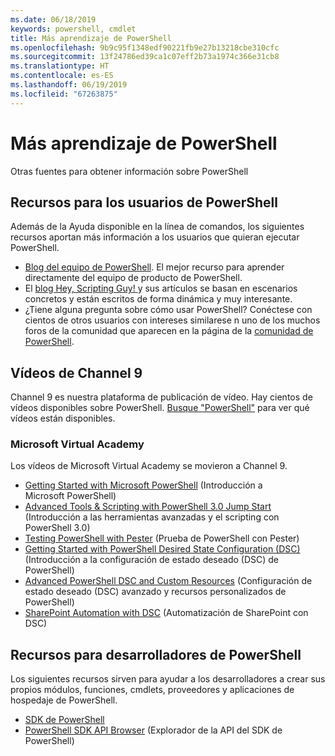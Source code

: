 ```yaml
---
ms.date: 06/18/2019
keywords: powershell, cmdlet
title: Más aprendizaje de PowerShell
ms.openlocfilehash: 9b9c95f1348edf90221fb9e27b13218cbe310cfc
ms.sourcegitcommit: 13f24786ed39ca1c07eff2b73a1974c366e31cb8
ms.translationtype: HT
ms.contentlocale: es-ES
ms.lasthandoff: 06/19/2019
ms.locfileid: "67263875"
---
```

# <a name="more-powershell-learning"></a>Más aprendizaje de PowerShell

Otras fuentes para obtener información sobre PowerShell

## <a name="resources-for-powershell-users"></a>Recursos para los usuarios de PowerShell

Además de la Ayuda disponible en la línea de comandos, los siguientes recursos aportan más información a los usuarios que quieran ejecutar PowerShell.

- [Blog del equipo de PowerShell](https://devblogs.microsoft.com/powershell/). El mejor recurso para aprender directamente del equipo de producto de PowerShell.
- El [blog Hey, Scripting Guy! ](https://devblogs.microsoft.com/scripting/) y sus artículos se basan en escenarios concretos y están escritos de forma dinámica y muy interesante.
- ¿Tiene alguna pregunta sobre cómo usar PowerShell? Conéctese con cientos de otros usuarios con intereses similarese n uno de los muchos foros de la comunidad que aparecen en la página de la [comunidad de PowerShell](/powershell/#pivot=main&panel=community).

## <a name="channel-9-videos"></a>Vídeos de Channel 9

Channel 9 es nuestra plataforma de publicación de vídeo. Hay cientos de vídeos disponibles sobre PowerShell. [Busque "PowerShell"](https://channel9.msdn.com/Search?term=PowerShell&sortBy=top-rated) para ver qué vídeos están disponibles.

### <a name="microsoft-virtual-academy"></a>Microsoft Virtual Academy

Los vídeos de Microsoft Virtual Academy se movieron a Channel 9.

- [Getting Started with Microsoft PowerShell](https://channel9.msdn.com/Series/Getting-Started-with-Microsoft-PowerShell) (Introducción a Microsoft PowerShell)
- [Advanced Tools & Scripting with PowerShell 3.0 Jump Start](https://channel9.msdn.com/Series/Advanced-Tools-and-Scripting-with-PowerShell-3.0-Jump-Start) (Introducción a las herramientas avanzadas y el scripting con PowerShell 3.0)
- [Testing PowerShell with Pester](https://channel9.msdn.com/Series/Testing-PowerShell-with-Pester) (Prueba de PowerShell con Pester)
- [Getting Started with PowerShell Desired State Configuration (DSC)](https://channel9.msdn.com/Series/Getting-Started-with-PowerShell-DSC) (Introducción a la configuración de estado deseado (DSC) de PowerShell)
- [Advanced PowerShell DSC and Custom Resources](https://channel9.msdn.com/Series/Advanced-PowerShell-DSC-and-Custom-Resources) (Configuración de estado deseado (DSC) avanzado y recursos personalizados de PowerShell)
- [SharePoint Automation with DSC](https://channel9.msdn.com/Series/SharePoint-Automation-with-DSC) (Automatización de SharePoint con DSC)

## <a name="resources-for-powershell-developers"></a>Recursos para desarrolladores de PowerShell

Los siguientes recursos sirven para ayudar a los desarrolladores a crear sus propios módulos, funciones, cmdlets, proveedores y aplicaciones de hospedaje de PowerShell.

- [SDK de PowerShell](/powershell/developer/windows-powershell)
- [PowerShell SDK API Browser](/dotnet/api/system.management.automation) (Explorador de la API del SDK de PowerShell)
